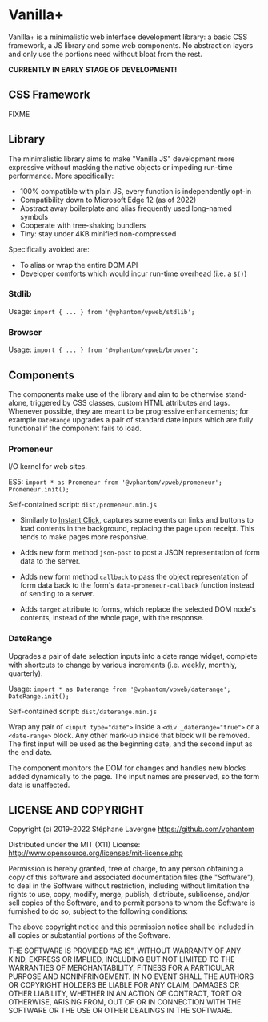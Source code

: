 # Vanilla+

<!--
[![license](https://img.shields.io/github/license/vphantom/vpweb.svg?style=plastic)]()
[![GitHub release](https://img.shields.io/github/release/vphantom/vpweb.svg?style=plastic)]()
-->

Vanilla+ is a minimalistic web interface development library: a basic CSS framework, a JS library and some web components.  No abstraction layers and only use the portions need without bloat from the rest.

**CURRENTLY IN EARLY STAGE OF DEVELOPMENT!**

## CSS Framework

FIXME

## Library

The minimalistic library aims to make "Vanilla JS" development more expressive without masking the native objects or impeding run-time performance.  More specifically:

- 100% compatible with plain JS, every function is independently opt-in
- Compatibility down to Microsoft Edge 12 (as of 2022)
- Abstract away boilerplate and alias frequently used long-named symbols
- Cooperate with tree-shaking bundlers
- Tiny: stay under 4KB minified non-compressed

Specifically avoided are:

- To alias or wrap the entire DOM API
- Developer comforts which would incur run-time overhead (i.e. a `$()`)

### Stdlib

Usage: `import { ... } from '@vphantom/vpweb/stdlib';`

### Browser

Usage: `import { ... } from '@vphantom/vpweb/browser';`

## Components

The components make use of the library and aim to be otherwise stand-alone, triggered by CSS classes, custom HTML attributes and tags.  Whenever possible, they are meant to be progressive enhancements; for example `DateRange` upgrades a pair of standard date inputs which are fully functional if the component fails to load.

### Promeneur

I/O kernel for web sites.

ES5: `import * as Promeneur from '@vphantom/vpweb/promeneur'; Promeneur.init();`

Self-contained script: `dist/promeneur.min.js`

* Similarly to [Instant Click](http://instantclick.io/), captures some events on links and buttons to load contents in the background, replacing the page upon receipt.  This tends to make pages more responsive.

* Adds new form method `json-post` to post a JSON representation of form data to the server.

* Adds new form method `callback` to pass the object representation of form data back to the form's `data-promeneur-callback` function instead of sending to a server.

* Adds `target` attribute to forms, which replace the selected DOM node's contents, instead of the whole page, with the response.

### DateRange

Upgrades a pair of date selection inputs into a date range widget, complete with shortcuts to change by various increments (i.e. weekly, monthly, quarterly).

Usage: `import * as Daterange from '@vphantom/vpweb/daterange'; DateRange.init();`

Self-contained script: `dist/daterange.min.js`

Wrap any pair of `<input type="date">` inside a `<div _daterange="true">` or a `<date-range>` block.  Any other mark-up inside that block will be removed.  The first input will be used as the beginning date, and the second input as the end date.

The component monitors the DOM for changes and handles new blocks added dynamically to the page.  The input names are preserved, so the form data is unaffected.

## LICENSE AND COPYRIGHT

Copyright (c) 2019-2022 Stéphane Lavergne <https://github.com/vphantom>

Distributed under the MIT (X11) License:
http://www.opensource.org/licenses/mit-license.php

Permission is hereby granted, free of charge, to any person obtaining a copy of this software and associated documentation files (the "Software"), to deal in the Software without restriction, including without limitation the rights to use, copy, modify, merge, publish, distribute, sublicense, and/or sell copies of the Software, and to permit persons to whom the Software is furnished to do so, subject to the following conditions:

The above copyright notice and this permission notice shall be included in all copies or substantial portions of the Software.

THE SOFTWARE IS PROVIDED "AS IS", WITHOUT WARRANTY OF ANY KIND, EXPRESS OR IMPLIED, INCLUDING BUT NOT LIMITED TO THE WARRANTIES OF MERCHANTABILITY, FITNESS FOR A PARTICULAR PURPOSE AND NONINFRINGEMENT. IN NO EVENT SHALL THE AUTHORS OR COPYRIGHT HOLDERS BE LIABLE FOR ANY CLAIM, DAMAGES OR OTHER LIABILITY, WHETHER IN AN ACTION OF CONTRACT, TORT OR OTHERWISE, ARISING FROM, OUT OF OR IN CONNECTION WITH THE SOFTWARE OR THE USE OR OTHER DEALINGS IN THE SOFTWARE.

